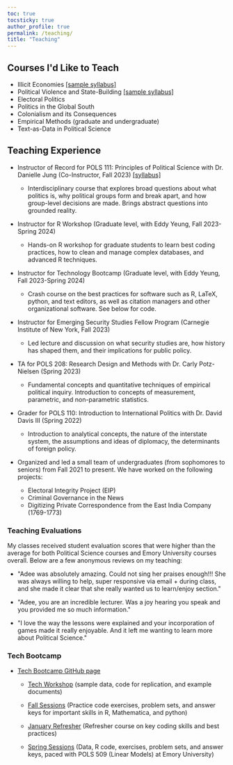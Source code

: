 ```yaml
---
toc: true
tocsticky: true
author_profile: true
permalink: /teaching/
title: "Teaching"
---
```



## Courses I'd Like to Teach

* Illicit Economies [[sample syllabus]](https://www.dropbox.com/scl/fi/yt5dysthpjtghlodoxdk5/Illicit_Economies.pdf?rlkey=yvafz41t4dwieh5z3lexmetj0&st=u4w10xj6&dl=0)
* Political Violence and State-Building [[sample syllabus]](https://www.dropbox.com/scl/fi/sy2h14bc50qcquwl5iobq/Political_Violence_and_State_Building.pdf?rlkey=vykxld39cpqh7u2nqpvhgxw3q&st=21whqbxd&dl=0)
* Electoral Politics
* Politics in the Global South
* Colonialism and its Consequences
* Empirical Methods (graduate and undergraduate)
* Text-as-Data in Political Science



## Teaching Experience

* Instructor of Record for POLS 111: Principles of Political Science with Dr. Danielle Jung (Co-Instructor, Fall 2023) [[syllabus]](https://www.dropbox.com/scl/fi/3dp34mh6ppso01375n1dp/POLS_111_F2023.pdf?rlkey=qpkrw0388b0vjisspekycvkcy&dl=0)
  * Interdisciplinary course that explores broad questions about what politics is, why political groups form and break apart, and how group-level decisions are made. Brings abstract questions into grounded reality.

* Instructor for R Workshop (Graduate level, with Eddy Yeung, Fall 2023-Spring 2024)
  * Hands-on R workshop for graduate students to learn best coding practices, how to clean and manage complex databases, and advanced R techniques. 

* Instructor for Technology Bootcamp (Graduate level, with Eddy Yeung, Fall 2023-Spring 2024)
  * Crash course on the best practices for software such as R, LaTeX, python, and text editors, as well as citation managers and other organizational software. See below for code.

* Instructor for Emerging Security Studies Fellow Program (Carnegie Institute of New York, Fall 2023)
  * Led lecture and discussion on what security studies are, how history has shaped them, and their implications for public policy.

* TA for POLS 208: Research Design and Methods with Dr. Carly Potz-Nielsen (Spring 2023)
  * Fundamental concepts and quantitative techniques of empirical political inquiry. Introduction to concepts of measurement, parametric, and non-parametric statistics.


* Grader for POLS 110: Introduction to International Politics with Dr. David Davis III (Spring 2022)
  * Introduction to analytical concepts, the nature of the interstate system, the assumptions and ideas of diplomacy, the determinants of foreign policy.

* Organized and led a small team of undergraduates (from sophomores to seniors) from Fall 2021 to present. We have worked on the following projects:
  * Electoral Integrity Project (EIP) 
  * Criminal Governance in the News
  * Digitizing Private Correspondence from the East India Company (1769-1773)

### Teaching Evaluations 

My classes received student evaluation scores that were higher than the average for both Political Science courses and Emory University courses overall. Below are a few anonymous reviews on my teaching:
​
* "Adee was absolutely amazing. Could not sing her praises enough!!! She was always willing to help, super responsive via email + during class, and she
made it clear that she really wanted us to learn/enjoy section."

* "Adee, you are an incredible lecturer. Was a joy hearing you speak and you provided me so much information."

* "I love the way the lessons were explained and your incorporation of games made it really enjoyable. And it left me wanting to learn more about Political Science."



### Tech Bootcamp

* [Tech Bootcamp GitHub page](https://github.com/adeeweller/R_Workshop/tree/main)

    * [Tech Workshop](https://github.com/adeeweller/R_Workshop/tree/main/tech_bootcamp) (sample data, code for replication, and example documents)

    * [Fall Sessions](https://github.com/adeeweller/R_Workshop/tree/main/Fall_Sessions) (Practice code exercises, problem sets, and answer keys for important skills in R, Mathematica, and python)

    * [January Refresher](https://github.com/adeeweller/R_Workshop/tree/main/January_Refresher) (Refresher course on key coding skills and best practices)

    * [Spring Sessions](https://github.com/adeeweller/R_Workshop/tree/main/Spring_Sessions) (Data, R code, exercises, problem sets, and answer keys, paced with POLS 509 (Linear Models) at Emory University)
